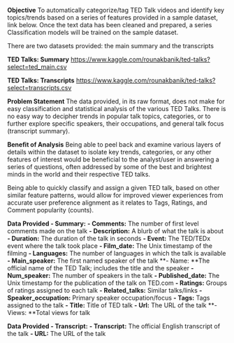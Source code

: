 **Objective**
To automatically categorize/tag TED Talk videos and identify key topics/trends based on a series of features provided in a sample dataset, link below. Once the text data has been cleaned and prepared, a series Classification models will be trained on the sample dataset.

There are two datasets provided: the main summary and the transcripts

**TED Talks: Summary** https://www.kaggle.com/rounakbanik/ted-talks?select=ted_main.csv

**TED Talks: Transcripts** https://www.kaggle.com/rounakbanik/ted-talks?select=transcripts.csv

**Problem Statement**
The data provided, in its raw format, does not make for easy classification and statistical analysis of the various TED Talks. There is no easy way to decipher trends in popular talk topics, categories, or to further explore specific speakers, their occupations, and general talk focus (transcript summary).

**Benefit of Analysis**
Being able to peel back and examine various layers of details within the dataset to isolate key trends, categories, or any other features of interest would be beneficial to the analyst/user in answering a series of questions, often addressed by some of the best and brightest minds in the world and their respective TED talks.

Being able to quickly classify and assign a given TED talk, based on other similar feature patterns, would allow for improved viewer experiences from accurate user preference alignment as it relates to Tags, Ratings, and Comment popularity (counts).

**Data Provided - Summary:**
**- Comments:** The number of first level comments made on the talk
**- Description:** A blurb of what the talk is about
**- Duration:** The duration of the talk in seconds
**- Event:** The TED/TEDx event where the talk took place
**- Film_date:** The Unix timestamp of the filming
**- Languages:** The number of languages in which the talk is available
**- Main_speaker:** The first named speaker of the talk
**- Name: **The official name of the TED Talk; includes the title and the speaker
**- Num_speaker:** The number of speakers in the talk
**- Published_date:** The Unix timestamp for the publication of the talk on TED.com
**- Ratings:** Groups of ratings assigned to each talk
**- Related_talks:** Similar talks/links
**- Speaker_occupation:** Primary speaker occupation/focus
**- Tags:** Tags assigned to the talk
**- Title:** Title of TED talk
**- Url:** The URL of the talk
**- Views: **Total views for talk

**Data Provided - Transcript:**
**- Transcript:** The official English transcript of the talk
**- URL:** The URL of the talk
